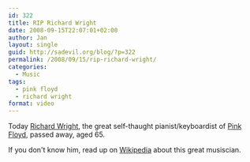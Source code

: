 ```yaml
---
id: 322
title: RIP Richard Wright
date: 2008-09-15T22:07:01+02:00
author: Jan
layout: single
guid: http://sadevil.org/blog/?p=322
permalink: /2008/09/15/rip-richard-wright/
categories:
  - Music
tags:
  - pink floyd
  - richard wright
format: video
---
```

Today [Richard Wright](http://en.wikipedia.org/wiki/Richard_Wright_(musician)), the great self-thaught pianist/keyboardist of [Pink Floyd](http://www.pinkfloyd.com/), passed away, aged 65.

If you don't know him, read up on [Wikipedia](http://en.wikipedia.org/) about this great musiscian.
